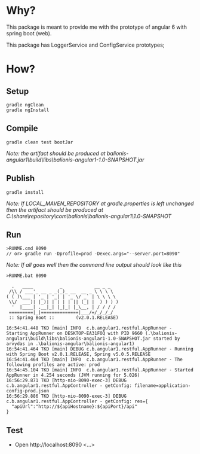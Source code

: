# Why?

This package is meant to provide me with the prototype of angular 6 with spring boot (web).

This package has LoggerService and ConfigService prototypes;

# How?

## Setup

```
gradle ngClean
gradle ngInstall
```

## Compile

```
gradle clean test bootJar
```

_Note: the artifact should be produced at balionis-angular1\build\libs\balionis-angular1-1.0-SNAPSHOT.jar_

## Publish

```
gradle install
```

_Note: If LOCAL_MAVEN_REPOSITORY at gradle.properties is left unchanged then the artifact should be produced at C:\share\repository\com\balionis\balionis-angular1\1.0-SNAPSHOT_

## Run

```
>RUNME.cmd 8090
// or> gradle run -Dprofile=prod -Dexec.args="--server.port=8090"
```

_Note: If all goes well then the command line output should look like this_
```
>RUNME.bat 8090

  .   ____          _            __ _ _
 /\\ / ___'_ __ _ _(_)_ __  __ _ \ \ \ \
( ( )\___ | '_ | '_| | '_ \/ _` | \ \ \ \
 \\/  ___)| |_)| | | | | || (_| |  ) ) ) )
  '  |____| .__|_| |_|_| |_\__, | / / / /
 =========|_|==============|___/=/_/_/_/
 :: Spring Boot ::        (v2.0.1.RELEASE)

16:54:41.448 TKD [main] INFO  c.b.angular1.restful.AppRunner - Starting AppRunner on DESKTOP-EA31FOQ with PID 9660 (.\balionis-angular1\build\libs\balionis-angular1-1.0-SNAPSHOT.jar started by arvydas in .\balionis-angular\balionis-angular1)
16:54:41.464 TKD [main] DEBUG c.b.angular1.restful.AppRunner - Running with Spring Boot v2.0.1.RELEASE, Spring v5.0.5.RELEASE
16:54:41.464 TKD [main] INFO  c.b.angular1.restful.AppRunner - The following profiles are active: prod
16:54:45.104 TKD [main] INFO  c.b.angular1.restful.AppRunner - Started AppRunner in 4.254 seconds (JVM running for 5.026)
16:56:29.871 TKD [http-nio-8090-exec-3] DEBUG c.b.angular1.restful.AppController - getConfig: filename=application-config-prod.json
16:56:29.886 TKD [http-nio-8090-exec-3] DEBUG c.b.angular1.restful.AppController - getConfig: res={
  "apiUrl":"http://${apiHostname}:${apiPort}/api"
}
```

## Test

* Open http://localhost:8090
<...>